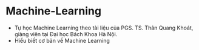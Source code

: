# Machine-Learning

- Tự học Machine Learning theo tài liệu của PGS. TS. Thân Quang Khoát, giảng viên tại Đại học Bách Khoa Hà Nội.
- Hiểu biết cơ bản về Machine Learning